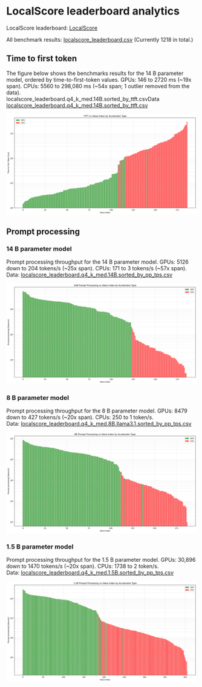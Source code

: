 # LocalScore leaderboard analytics

LocalScore leaderboard: [LocalScore](https://www.localscore.ai/latest)

All benchmark results: [localscore_leaderboard.csv](localscore_leaderboard.csv) (Currently 1218 in total.)

## Time to first token

The figure below shows the benchmarks results for the 14 B parameter model, ordered by time-to-first-token values. GPUs: 146 to 2720 ms (~19x span). CPUs: 5560 to 298,080 ms (~54x span; 1 outlier removed from the data). \
localscore_leaderboard.q4_k_med.14B.sorted_by_ttft.csvData [localscore_leaderboard.q4_k_med.14B.sorted_by_ttft.csv](localscore_leaderboard.q4_k_med.14B.sorted_by_ttft.csv)

![ttft_vs_value_index.14B.png](ttft_vs_value_index.14B.png)

## Prompt processing

### 14 B parameter model

Prompt processing throughput for the 14 B parameter model. GPUs: 5126 down to 204 tokens/s (~25x span). CPUs: 171 to 3 tokens/s (~57x span). \
Data: [localscore_leaderboard.q4_k_med.14B.sorted_by_pp_tps.csv](localscore_leaderboard.q4_k_med.14B.sorted_by_pp_tps.csv)

![pp_tps_vs_value_index.14B.png](pp_tps_vs_value_index.14B.png)

### 8 B parameter model

Prompt processing throughput for the 8 B parameter model. GPUs: 8479 down to 427 tokens/s (~20x span). CPUs: 250 to 1 token/s. \
Data: [localscore_leaderboard.q4_k_med.8B.llama3.1.sorted_by_pp_tps.csv](localscore_leaderboard.q4_k_med.8B.llama3.1.sorted_by_pp_tps.csv)

![pp_tps_vs_value_index.8B.png](pp_tps_vs_value_index.8B.png)

### 1.5 B parameter model

Prompt processing throughput for the 1.5 B parameter model. GPUs: 30,896 down to 1470 tokens/s (~20x span). CPUs: 1738 to 2 token/s. \
Data: [localscore_leaderboard.q4_k_med.1.5B.sorted_by_pp_tps.csv](localscore_leaderboard.q4_k_med.1.5B.sorted_by_pp_tps.csv)

![pp_tps_vs_value_index.1.5B.png](pp_tps_vs_value_index.1.5B.png)
